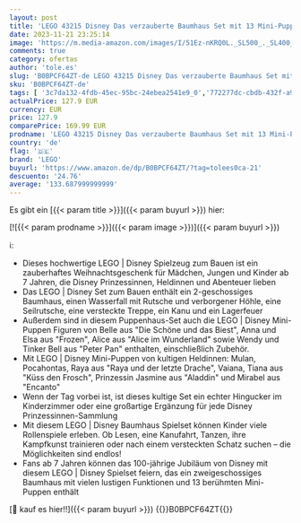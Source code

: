```yaml
---
layout: post
title: 'LEGO 43215 Disney Das verzauberte Baumhaus Set mit 13 Mini-Puppen  inkl. Prinzessin Jasmine  Belle  ELSA und Anna  Geschenk zu Weihnachten für 7 jährige Kinder  Mädchen  Jungs  Disney 100 Spielzeug'
date: 2023-11-21 23:25:14
image: 'https://m.media-amazon.com/images/I/51Ez-nKRQ0L._SL500_._SL400_.jpg'
comments: true
category: ofertas
author: 'tole.es'
slug: 'B0BPCF64ZT-de LEGO 43215 Disney Das verzauberte Baumhaus Set mit 13...'
sku: 'B0BPCF64ZT-de'
tags: [ '3c7da132-4fdb-45ec-95bc-24ebea2541e9_0','772277dc-cbdb-432f-a915-25a321e9ed8c_0','772277dc-cbdb-432f-a915-25a321e9ed8c_4401','Arborist Merchandising Root','Bauspielzeug & Konstruktionsspielzeug','Bauspielzeugsets','Bereit für den Schulanfang','Best Selling','Custom Stores','LEGO','Selektion1','Self Service','Special Features Stores','Spiele, Spielzeug und Sammlerstücke für große Kinder','Spielzeug','Stores','e26659c6-d1cd-45cb-800b-2f9b432b8572_0','e26659c6-d1cd-45cb-800b-2f9b432b8572_5901','lego','​Bücher','🇩🇪', ]
actualPrice: 127.9 EUR
currency: EUR
price: 127.9
comparePrice: 169.99 EUR
prodname: 'LEGO 43215 Disney Das verzauberte Baumhaus Set mit 13 Mini-Puppen  inkl. Prinzessin Jasmine  Belle  ELSA und Anna  Geschenk zu Weihnachten für 7 jährige Kinder  Mädchen  Jungs  Disney 100 Spielzeug'
country: 'de'
flag: '🇩🇪'
brand: 'LEGO'
buyurl: 'https://www.amazon.de/dp/B0BPCF64ZT/?tag=tolees0ca-21'
descuento: '24.76'
average: '133.687999999999'
---
```


Es gibt ein [{{< param title >}}]({{< param buyurl >}}) hier:

[![{{< param prodname >}}]({{< param image >}})]({{< param buyurl >}})

ℹ️:

- Dieses hochwertige LEGO | Disney Spielzeug zum Bauen ist ein zauberhaftes Weihnachtsgeschenk für Mädchen, Jungen und Kinder ab 7 Jahren, die Disney Prinzessinnen, Heldinnen und Abenteuer lieben
- Das LEGO | Disney Set zum Bauen enthält ein 2-geschossiges Baumhaus, einen Wasserfall mit Rutsche und verborgener Höhle, eine Seilrutsche, eine versteckte Treppe, ein Kanu und ein Lagerfeuer
- Außerdem sind in diesem Puppenhaus-Set auch die LEGO | Disney Mini-Puppen Figuren von Belle aus "Die Schöne und das Biest", Anna und Elsa aus "Frozen", Alice aus "Alice im Wunderland" sowie Wendy und Tinker Bell aus "Peter Pan" enthalten, einschließlich Zubehör.
- Mit LEGO | Disney Mini-Puppen von kultigen Heldinnen: Mulan, Pocahontas, Raya aus "Raya und der letzte Drache", Vaiana, Tiana aus "Küss den Frosch", Prinzessin Jasmine aus "Aladdin" und Mirabel aus "Encanto"
- Wenn der Tag vorbei ist, ist dieses kultige Set ein echter Hingucker im Kinderzimmer oder eine großartige Ergänzung für jede Disney Prinzessinnen-Sammlung
- Mit diesem LEGO | Disney Baumhaus Spielset können Kinder viele Rollenspiele erleben. Ob Lesen, eine Kanufahrt, Tanzen, ihre Kampfkunst trainieren oder nach einem versteckten Schatz suchen – die Möglichkeiten sind endlos!
- Fans ab 7 Jahren können das 100-jährige Jubiläum von Disney mit diesem LEGO | Disney Spielset feiern, das ein zweigeschossiges Baumhaus mit vielen lustigen Funktionen und 13 berühmten Mini-Puppen enthält

[🛒 kauf es hier!!]({{< param buyurl >}})
{{<world>}}B0BPCF64ZT{{</world>}}
